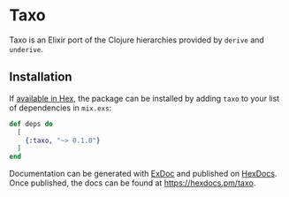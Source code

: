 # Taxo

Taxo is an Elixir port of the Clojure hierarchies provided by `derive` and `underive`.

## Installation

If [available in Hex](https://hex.pm/docs/publish), the package can be installed
by adding `taxo` to your list of dependencies in `mix.exs`:

```elixir
def deps do
  [
    {:taxo, "~> 0.1.0"}
  ]
end
```

Documentation can be generated with [ExDoc](https://github.com/elixir-lang/ex_doc)
and published on [HexDocs](https://hexdocs.pm). Once published, the docs can
be found at <https://hexdocs.pm/taxo>.
